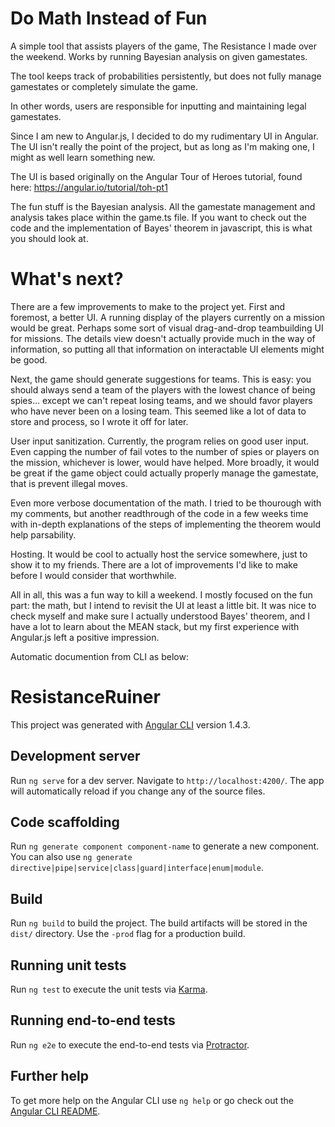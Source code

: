 # Do Math Instead of Fun

A simple tool that assists players of the game, The Resistance I made over the weekend. Works by running Bayesian analysis on given gamestates.

The tool keeps track of probabilities persistently, but does not fully manage gamestates or completely simulate the game.

In other words, users are responsible for inputting and maintaining legal gamestates.

Since I am new to Angular.js, I decided to do my rudimentary UI in Angular. The UI isn't really the point of the project, but as long as I'm making one, I might as well learn something new.

The UI is based originally on the Angular Tour of Heroes tutorial, found here: https://angular.io/tutorial/toh-pt1

The fun stuff is the Bayesian analysis. All the gamestate management and analysis takes place within the game.ts file. If you want to check out the code and the implementation of Bayes' theorem in javascript, this is what you should look at.

# What's next?

There are a few improvements to make to the project yet. First and foremost, a better UI. A running display of the players currently on a mission would be great. Perhaps some sort of visual drag-and-drop teambuilding UI for missions. The details view doesn't actually provide much in the way of information, so putting all that information on interactable UI elements might be good.

Next, the game should generate suggestions for teams. This is easy: you should always send a team of the players with the lowest chance of being spies... except we can't repeat losing teams, and we should favor players who have never been on a losing team. This seemed like a lot of data to store and process, so I wrote it off for later.

User input sanitization. Currently, the program relies on good user input. Even capping the number of fail votes to the number of spies or players on the mission, whichever is lower, would have helped. More broadly, it would be great if the game object could actually properly manage the gamestate, that is prevent illegal moves.

Even more verbose documentation of the math. I tried to be thourough with my comments, but another readthrough of the code in a few weeks time with in-depth explanations of the steps of implementing the theorem would help parsability.

Hosting. It would be cool to actually host the service somewhere, just to show it to my friends. There are a lot of improvements I'd like to make before I would consider that worthwhile.

All in all, this was a fun way to kill a weekend. I mostly focused on the fun part: the math, but I intend to revisit the UI at least a little bit. It was nice to check myself and make sure I actually understood Bayes' theorem, and I have a lot to learn about the MEAN stack, but my first experience with Angular.js left a positive impression.

Automatic documention from CLI as below:

# ResistanceRuiner

This project was generated with [Angular CLI](https://github.com/angular/angular-cli) version 1.4.3.

## Development server

Run `ng serve` for a dev server. Navigate to `http://localhost:4200/`. The app will automatically reload if you change any of the source files.

## Code scaffolding

Run `ng generate component component-name` to generate a new component. You can also use `ng generate directive|pipe|service|class|guard|interface|enum|module`.

## Build

Run `ng build` to build the project. The build artifacts will be stored in the `dist/` directory. Use the `-prod` flag for a production build.

## Running unit tests

Run `ng test` to execute the unit tests via [Karma](https://karma-runner.github.io).

## Running end-to-end tests

Run `ng e2e` to execute the end-to-end tests via [Protractor](http://www.protractortest.org/).

## Further help

To get more help on the Angular CLI use `ng help` or go check out the [Angular CLI README](https://github.com/angular/angular-cli/blob/master/README.md).
